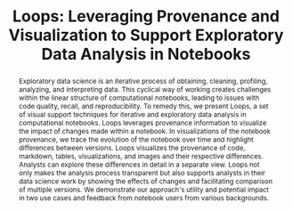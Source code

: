 ---
layout: publication
# The quotes make the : possible, otherwise you can do it without quotes
title: "Loops: Leveraging Provenance and Visualization to Support Exploratory Data Analysis in Notebooks"
key: 2024_vis_loops
# paper | preprint | poster
type: paper
order: 2024-3

#paper_content_url: 


# The shortname is used for auto-generated titels
shortname: Loops

# add a 2:1 aspect ratio (e.g., width: 400px, height: 200px) to the folder /assets/images/papers/
image: 2024_vis_loops_small.png
# add a 2:1 aspect ratio teaser figure (e.g., width: 1200px, height: 600px) to the folder /assets/images/papers/
image_large: 2024_vis_loops.png

# Authors in the "database" can be used with just the key (lastname). Others can be written properly.
authors:
- Klaus Eckelt
- kiran
- lex
- streit

year: 2024
journal-short: IEEE VIS

bibentry: article
bib:
  journal: IEEE Transactions on Visualization and Computer Graphics (VIS)
  booktitle: 
  editor: 
  publisher: 
  address: 
  doi:  10.31219/osf.io/79eyn 
  url: 
  volume: 
  number: 
  pages: 
  month:

preprint: https://osf.io/79eyn/ # here you can put all preprint links (arxiv.org, osf.io,...)


# Add things like "Best Paper Award at InfoVis 2099, selected out of 4000 submissions"
award:

# Use this if you have an external project website
external-project: https://mybinder.org/v2/gh/jku-vds-lab/loops/main?labpath=notebooks

pdf: 2024_vis_loops.pdf

# Extra supplements, such as talk slides, data sets, etc.
supplements:
- name: Supplemental Material
  # Use link instead of abslink if you want to link to the master directory
  abslink: https://osf.io/hxuak/
  # Defaults to a download icon, use this if you want a link-out icon
  linksym: true

# Link to the repository where the code is hostet
code: https://github.com/jku-vds-lab/loops

videos:
 - name: 'Paper Video'
   youtube-id: jCUwLm5wfNo
   file: 2024_vis_loops.mp4
 - name: 'Preview Video'
   file: 2024_vis_loops_preview.mp4


abstract: "
Exploratory data science is an iterative process of obtaining, cleaning, profiling, analyzing, and interpreting data. This cyclical way of working creates challenges within the linear structure of computational notebooks, leading to issues with code quality, recall, and reproducibility. To remedy this, we present Loops, a set of visual support techniques for iterative and exploratory data analysis in computational notebooks. Loops leverages provenance information to visualize the impact of changes made within a notebook. In visualizations of the notebook provenance, we trace the evolution of the notebook over time and highlight differences between versions. Loops visualizes the provenance of code, markdown, tables, visualizations, and images and their respective differences. Analysts can explore these differences in detail in a separate view. Loops not only makes the analysis process transparent but also supports analysts in their data science work by showing the effects of changes and facilitating comparison of multiple versions. We demonstrate our approach's utility and potential impact in two use cases and feedback from notebook users from various backgrounds.
"

# After the --- you can put information that you want to appear on the website using markdown formatting or HTML. A good example are acknowledgements, extra references, an erratum, etc.

---